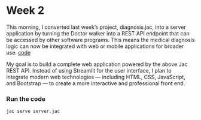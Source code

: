 # Week 2
This morning, I converted last week’s project, diagnosis.jac, into a server application by turning the Doctor walker into a REST API endpoint that can be accessed by other software programs. This means the medical diagnosis logic can now be integrated with web or mobile applications for broader use. [code](https://github.com/MithamoMorgan/Building-Generative-AI-Applications/blob/main/Week2_Project/server.jac)

My goal is to build a complete web application powered by the above Jac REST API.
Instead of using Streamlit for the user interface, I plan to integrate modern web technologies — including HTML, CSS, JavaScript, and Bootstrap — to create a more interactive and professional front end.

### Run the code
```bash
jac serve server.jac
```

